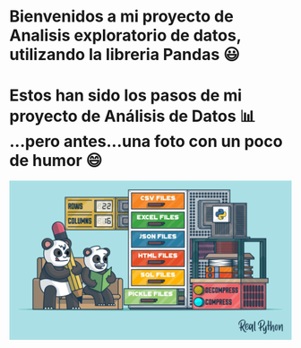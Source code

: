 # Bienvenidos a mi proyecto de Analisis exploratorio de datos, utilizando la libreria Pandas 😃
# Estos han sido los pasos de mi proyecto de Análisis de Datos 📊 ...pero antes...una foto con un poco de humor 😄
![Imagen graciosa](Pandas.jpg)

